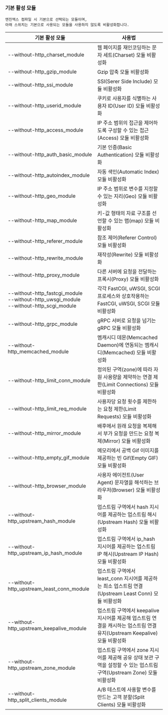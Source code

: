 ### 기본 활성 모듈
```
엔진엑스 컴파일 시 기본으로 선택되는 모듈이며,
아래 스위치는 기본으로 사용되는 모듈을 사용하지 않도록 비활성화합니다.
```

| 기본 활성 모듈                                                                                     | 사용법                                                                               |
|----------------------------------------------------------------------------------------------|-----------------------------------------------------------------------------------|
| --without-http_charset_module                                                                | 웹 페이지를 재인코딩하는 문자 세트(Charset) 모듈 비활성화                                              |
| --without-http_gzip_module                                                                   | Gzip 압축 모듈 비활성화                                                                   |
| --without-http_ssi_module                                                                    | SSI(Serer Side Include) 모듈 비활성화                                                   |
| --without-http_userid_module                                                                 | 쿠키로 사용자를 식별하는 사용자 ID(User ID) 모듈 비활성화                                             |
| --without-http_access_module                                                                 | IP 주소 범위의 접근을 제어하도록 구성할 수 있는 접근(Access) 모듈 비활성화                                   |
| --without-http_auth_basic_module                                                             | 기본 인증(Basic Authentication) 모듈 비활성화                                               |
| --without-http_autoindex_module                                                              | 자동 색인(Automatic Index) 모듈 비활성화                                                    |
| --without-http_geo_module                                                                    | IP 주소 범위로 변수를 지정할 수 있는 지리(Geo) 모듈 비활성화                                            |
| --without-http_map_module                                                                    | 키-값 형태의 자료 구조를 선언할 수 있는 맵(map) 모듈 비활성화                                            |
| --without-http_referer_module                                                                | 참조 제어(Referer Control) 모듈 비활성화                                                    |
| --without-http_rewrite_module                                                                | 재작성(Rewrite) 모듈 비활성화                                                              |
| --without-http_proxy_module                                                                  | 다른 서버에 요청을 전달하는 프록시(Proxy) 모듈 비활성화                                                |
| --without-http_fastcgi_module<br/>--without-http_uwsgi_module<br/>--without-http_scgi_module | 각각 FastCGI, uWSGI, SCGI 프로세스와 상호작용하는<br/>FastCGI, uWSGI, SCGI 모듈 비활성화             |
| --without-http_grpc_module                                                                   | gRPC 서버로 요청을 넘기는 gRPC 모듈 비활성화                                                     |
| --without-http_memcached_module                                                              | 멤캐시디 데몬(Memcached Daemon)에 연동되는 멤캐시디(Memcached) 모듈 비활성화                           |
| --without-http_limit_conn_module                                                             | 정의된 구역(zone)에 따라 자원 사용량을 제약하는 연결 제한(Limit Connections) 모듈 비활성화                    |
| --without-http_limit_req_module                                                              | 사용자당 요청 횟수를 제한하는 요청 제한(Limit Requests) 모듈 비활성화                                    |
| --without-http_mirror_module                                                                 | 배후에서 원래 요청을 복제해서 부가 요청을 만드는 요청 복제(Mirror) 모듈 비활성화                                 |
| --without-http_empty_gif_module                                                              | 메모리에서 공백 Gif 이미지를 제공하는 빈 Gif(Empty GIF) 모듈 비활성화                                   |
| --without-http_browser_module                                                                | 사용자 에이전트(User Agent) 문자열을 해석하는 브라우저(Browser) 모듈 비활성화                              |
| --without-http_upstream_hash_module                                                          | 업스트림 구역에서 hash 지시어를 제공하는 업스트림 해시(Upstream Hash) 모듈 비활성화                           |
| --without-http_upstream_ip_hash_module                                                       | 업스트림 구역에서 ip_hash 지시어를 제공하는 업스트림 IP 해시(Upstream IP Hash) 모듈 비활성화                  |
| --without-http_upstream_least_conn_module                                                    | 업스트림 구역에서 least_conn 지시어를 제공하는 최소 업스트림 연결(Upstream Least Conn) 모듈 비활성화            |
| --without-http_upstream_keepalive_module                                                     | 업스트림 구역에서 keepalive 지시어를 제공해 업스트림 연결을 캐시하는 업스트림 연결 유지(Upstream Keepalive) 모듈 비활성화 |
| --without-http_upstream_zone_module                                                          | 업스트림 구역에서 zone 지시어를 제공해 공유 상태 보관 구역을 설정할 수 있는 업스트림 구역(Upstream Zone) 모듈 비활성화      |
| --without-http_split_clients_module                                                          | A/B 테스트에 사용할 변수를 만드는 고객 분할(Split Clients) 모듈 비활성화                                 |



